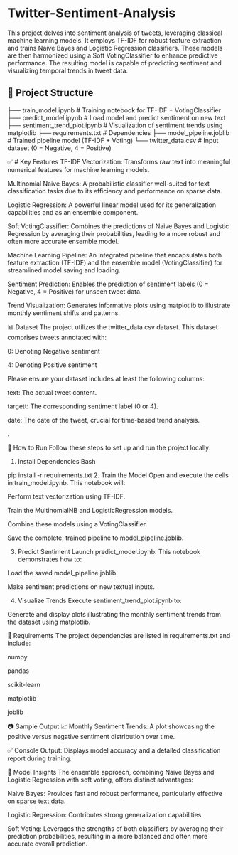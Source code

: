# Twitter-Sentiment-Analysis

This project delves into sentiment analysis of tweets, leveraging classical machine learning models. It employs TF-IDF for robust feature extraction and trains Naive Bayes and Logistic Regression classifiers. These models are then harmonized using a Soft VotingClassifier to enhance predictive performance. The resulting model is capable of predicting sentiment and visualizing temporal trends in tweet data.

## 📁 Project Structure
├── train_model.ipynb           # Training notebook for TF-IDF + VotingClassifier
├── predict_model.ipynb         # Load model and predict sentiment on new text
├── sentiment_trend_plot.ipynb  # Visualization of sentiment trends using matplotlib
├── requirements.txt            # Dependencies
├── model_pipeline.joblib       # Trained pipeline model (TF-IDF + Voting)
└── twitter_data.csv            # Input dataset (0 = Negative, 4 = Positive)

✅ # Key Features
TF-IDF Vectorization: Transforms raw text into meaningful numerical features for machine learning models.

Multinomial Naive Bayes: A probabilistic classifier well-suited for text classification tasks due to its efficiency and performance on sparse data.

Logistic Regression: A powerful linear model used for its generalization capabilities and as an ensemble component.

Soft VotingClassifier: Combines the predictions of Naive Bayes and Logistic Regression by averaging their probabilities, leading to a more robust and often more accurate ensemble model.

Machine Learning Pipeline: An integrated pipeline that encapsulates both feature extraction (TF-IDF) and the ensemble model (VotingClassifier) for streamlined model saving and loading.

Sentiment Prediction: Enables the prediction of sentiment labels (0 = Negative, 4 = Positive) for unseen tweet data.

Trend Visualization: Generates informative plots using matplotlib to illustrate monthly sentiment shifts and patterns.

📊 Dataset
The project utilizes the twitter_data.csv dataset. This dataset comprises tweets annotated with:

0: Denoting Negative sentiment

4: Denoting Positive sentiment

Please ensure your dataset includes at least the following columns:

text: The actual tweet content.

targett: The corresponding sentiment label (0 or 4).

date: The date of the tweet, crucial for time-based trend analysis.

.

🚀 How to Run
Follow these steps to set up and run the project locally:

1. Install Dependencies
Bash

pip install -r requirements.txt
2. Train the Model
Open and execute the cells in train_model.ipynb. This notebook will:

Perform text vectorization using TF-IDF.

Train the MultinomialNB and LogisticRegression models.

Combine these models using a VotingClassifier.

Save the complete, trained pipeline to model_pipeline.joblib.

3. Predict Sentiment
Launch predict_model.ipynb. This notebook demonstrates how to:

Load the saved model_pipeline.joblib.

Make sentiment predictions on new textual inputs.

4. Visualize Trends
Execute sentiment_trend_plot.ipynb to:

Generate and display plots illustrating the monthly sentiment trends from the dataset using matplotlib.

📌 Requirements
The project dependencies are listed in requirements.txt and include:

numpy

pandas

scikit-learn

matplotlib

joblib

📷 Sample Output
📈 Monthly Sentiment Trends: A plot showcasing the positive versus negative sentiment distribution over time.

✅ Console Output: Displays model accuracy and a detailed classification report during training.

🧠 Model Insights
The ensemble approach, combining Naive Bayes and Logistic Regression with soft voting, offers distinct advantages:

Naive Bayes: Provides fast and robust performance, particularly effective on sparse text data.

Logistic Regression: Contributes strong generalization capabilities.

Soft Voting: Leverages the strengths of both classifiers by averaging their prediction probabilities, resulting in a more balanced and often more accurate overall prediction.









